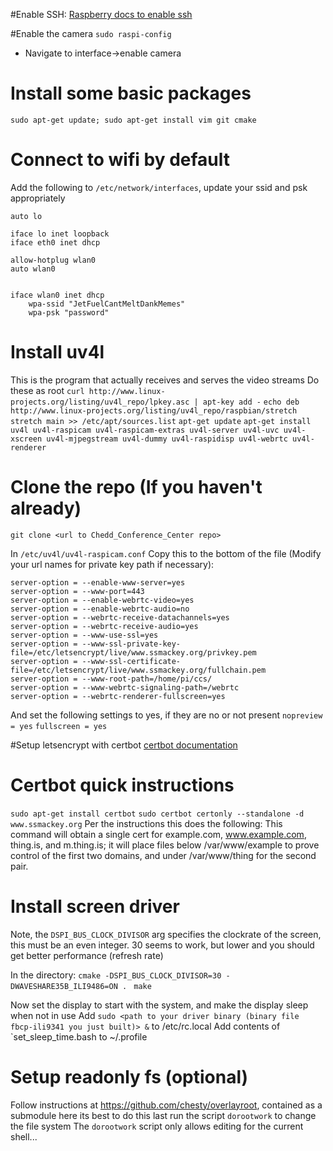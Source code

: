 #Enable SSH:
[Raspberry docs to enable ssh](https://www.raspberrypi.org/documentation/remote-access/ssh/)

#Enable the camera
`sudo raspi-config`
- Navigate to interface->enable camera

# Install some basic packages
`sudo apt-get update; sudo apt-get install vim git cmake`

# Connect to wifi by default
Add the following to `/etc/network/interfaces`, update your ssid and psk appropriately

    auto lo
     
    iface lo inet loopback
    iface eth0 inet dhcp
     
    allow-hotplug wlan0
    auto wlan0
     
     
    iface wlan0 inet dhcp
        wpa-ssid "JetFuelCantMeltDankMemes"
        wpa-psk "password"

# Install uv4l
This is the program that actually receives and serves the video streams
Do these as root
`curl http://www.linux-projects.org/listing/uv4l_repo/lpkey.asc | apt-key add -`
`echo deb http://www.linux-projects.org/listing/uv4l_repo/raspbian/stretch stretch main >> /etc/apt/sources.list`
`apt-get update`
`apt-get install uv4l uv4l-raspicam uv4l-raspicam-extras uv4l-server uv4l-uvc uv4l-xscreen uv4l-mjpegstream uv4l-dummy uv4l-raspidisp uv4l-webrtc uv4l-renderer`

# Clone the repo (If you haven't already)
`git clone <url to Chedd_Conference_Center repo>`

In `/etc/uv4l/uv4l-raspicam.conf`
Copy this to the bottom of the file (Modify your url names for private key path if necessary):

    server-option = --enable-www-server=yes
    server-option = --www-port=443
    server-option = --enable-webrtc-video=yes
    server-option = --enable-webrtc-audio=no
    server-option = --webrtc-receive-datachannels=yes
    server-option = --webrtc-receive-audio=yes
    server-option = --www-use-ssl=yes
    server-option = --www-ssl-private-key-file=/etc/letsencrypt/live/www.ssmackey.org/privkey.pem
    server-option = --www-ssl-certificate-file=/etc/letsencrypt/live/www.ssmackey.org/fullchain.pem
    server-option = --www-root-path=/home/pi/ccs/
    server-option = --www-webrtc-signaling-path=/webrtc
    server-option = --webrtc-renderer-fullscreen=yes


And set the following settings to yes, if they are no or not present
`nopreview = yes`
`fullscreen = yes`


#Setup letsencrypt with certbot
[certbot documentation](https://certbot.eff.org/lets-encrypt/debianstretch-other)

# Certbot quick instructions
`sudo apt-get install certbot`
`sudo certbot certonly --standalone -d www.ssmackey.org`
Per the instructions this does the following:
This command will obtain a single cert for example.com, www.example.com, thing.is, and m.thing.is; it will place files below /var/www/example to prove control of the first two domains, and under /var/www/thing for the second pair.

# Install screen driver
Note, the `DSPI_BUS_CLOCK_DIVISOR` arg specifies the clockrate of the screen, this must be an even integer. 
30 seems to work, but lower and you should get better performance (refresh rate)

In the <fbcp submodule> directory:
`cmake -DSPI_BUS_CLOCK_DIVISOR=30 -DWAVESHARE35B_ILI9486=ON . `
`make`

Now set the display to start with the system, and make the display sleep when not in use
Add `sudo <path to your driver binary (binary file fbcp-ili9341 you just built)> &`   to /etc/rc.local
Add contents of `set_sleep_time.bash to ~/.profile 

# Setup readonly fs (optional)
Follow instructions at https://github.com/chesty/overlayroot, contained as a submodule here
its best to do this last
run the script `dorootwork` to change the file system
The `dorootwork` script only allows editing for the current shell...